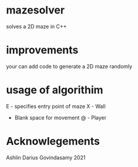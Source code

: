 # mazesolver
solves a 2D maze in C++

# improvements
your can add code to generate a 2D maze randomly

# usage of algorithim 
E - specifies entry point of maze
X - Wall
  - Blank space for movement
@ - Player

# Acknowlegements
Ashlin Darius Govindasamy 2021
